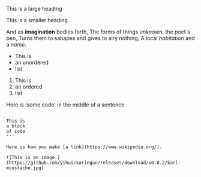 This is a large heading

This is a smaller heading

And as **imagination** bodies forth,
The forms of things *unknown*, the poet´s pen,
Turns them to sahapes and gives to airy nothing,
A local *habitation* and a *name*.

- This is
- an unordered
- list

1. This is
2. an ordered
3. list

Here is 'some code' in the middle of a sentence

```

This is
a block
of code
'''

Here is how you make [a link](https://www.wikipedia.org/).

![This is an image.](https://github.com/yihui/xaringan/releases/download/v0.0.2/karl-moustache.jpg)
